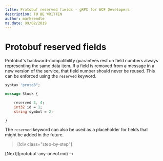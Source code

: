 ```yaml
---
title: Protobuf reserved fields - gRPC for WCF Developers
description: TO BE WRITTEN
author: markrendle
ms.date: 09/02/2019
---
```


# Protobuf reserved fields

Protobuf's backward-compatibility guarantees rest on field numbers always representing the same data item. If a field is removed from a message in a new version of the service, that field number should never be reused. This can be enforced using the `reserved` keyword.

```protobuf
syntax "proto3";

message Stock {

    reserved 3, 4;
    int32 id = 1;
    string symbol = 2;

}
```

The `reserved` keyword can also be used as a placeholder for fields that might be added in the future.

>[!div class="step-by-step"]
<!-->[Next](protobuf-any-oneof.md)-->
